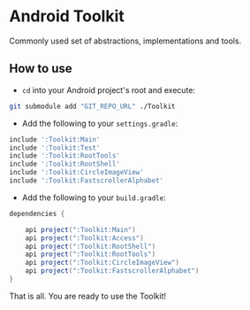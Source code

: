 # Android Toolkit

Commonly used set of abstractions, implementations and tools.

## How to use

- `cd` into your Android project's root and execute:

```bash
git submodule add "GIT_REPO_URL" ./Toolkit  
```

- Add the following to your `settings.gradle`:

```groovy
include ':Toolkit:Main'
include ':Toolkit:Test'
include ':Toolkit:RootTools'
include ':Toolkit:RootShell'
include ':Toolkit:CircleImageView'
include ':Toolkit:FastscrollerAlphabet'
```

- Add the following to your `build.gradle`:

```groovy
dependencies {

    api project(":Toolkit:Main")
    api project(":Toolkit:Access")
    api project(":Toolkit:RootShell")
    api project(":Toolkit:RootTools")
    api project(":Toolkit:CircleImageView")
    api project(":Toolkit:FastscrollerAlphabet")
}
```

That is all. You are ready to use the Toolkit!